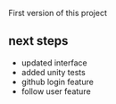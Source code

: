 First version of this project

## next steps

- updated interface
- added unity tests
- github login feature
- follow user feature